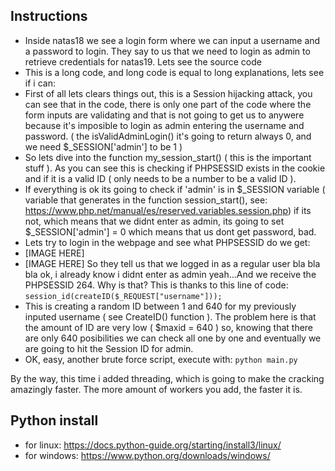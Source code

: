## Instructions

- Inside natas18 we see a login form where we can input a username and a password to login. They say to us that we need to login as admin to retrieve credentials for natas19. Lets see the source code
- This is a long code, and long code is equal to long explanations, lets see if i can:
- First of all lets clears things out, this is a Session hijacking attack, you can see that in the code, there is only one part of the code where the form inputs are validating and that is not going to get us to anywere because it's imposible to login as admin entering the username and password. ( the isValidAdminLogin() it's going to return always 0, and we need \$_SESSION['admin'] to be 1 )
- So lets dive into the function my_session_start() ( this is the important stuff ). As you can see this is checking if PHPSESSID exists in the cookie and if it is a valid ID ( only needs to be a number to be a valid ID ).
- If everything is ok its going to check if 'admin' is in \$_SESSION variable ( variable that generates in the function session_start(), see: https://www.php.net/manual/es/reserved.variables.session.php) if its not, which means that we didnt enter as admin, its going to set \$_SESSION['admin'] = 0 which means that us dont get password, bad.
- Lets try to login in the webpage and see what PHPSESSID do we get:
- [IMAGE HERE]
- [IMAGE HERE]
So they tell us that we logged in as a regular user bla bla bla ok, i already know i didnt enter as admin yeah...And we receive the PHPSESSID 264. Why is that? This is thanks to this line of code: `session_id(createID($_REQUEST["username"]));`
- This is creating a random ID between 1 and 640 for my previously inputed username ( see CreateID() function ). The problem here is that the amount of ID are very low ( $maxid = 640 ) so, knowing that there are only 640 posibilities we can check all one by one and eventually we are going to hit the Session ID for admin.
- OK, easy, another brute force script, execute with: `python main.py`

By the way, this time i added threading, which is going to make the cracking amazingly faster. The more amount of workers you add, the faster it is.

## Python install
- for linux: https://docs.python-guide.org/starting/install3/linux/
- for windows: https://www.python.org/downloads/windows/